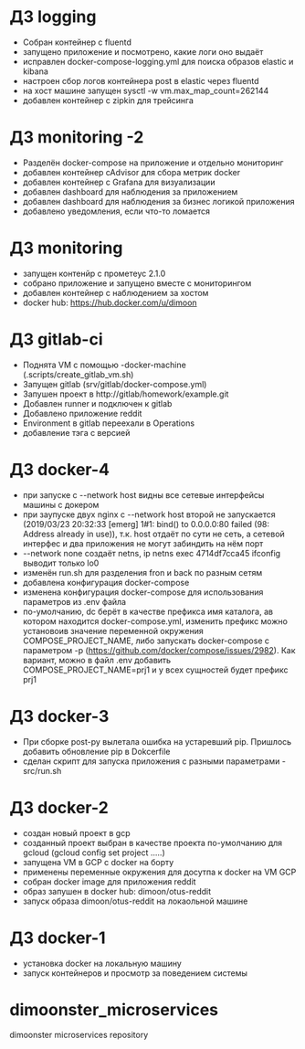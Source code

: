 # ДЗ logging

- Собран контейнер с fluentd
- запущено приложение и посмотрено, какие логи оно выдаёт
- исправлен docker-compose-logging.yml для поиска образов elastic и kibana
- настроен сбор логов контейнера post в elastic через fluentd
- на хост машине запущен sysctl -w vm.max_map_count=262144
- добавлен контейнер с zipkin для трейсинга

# ДЗ monitoring -2

- Разделён docker-compose на приложение и отдельно мониторинг
- добавлен контейнер cAdvisor для сбора метрик docker
- добавлен контейнер с Grafana для визуализации
- добавлен dashboard для наблюдения за приложением
- добавлен dashboard для наблюдения за бизнес логикой приложения
- добавлено уведомления, если что-то ломается

# ДЗ monitoring

- запущен контенйр с прометеус 2.1.0
- собрано приложение и запущено вместе с мониторингом
- добавлен контейнер с наблюдением за хостом
- docker hub: https://hub.docker.com/u/dimoon

# ДЗ gitlab-ci

- Поднята VM с помощью -docker-machine (.scripts/create_gitlab_vm.sh)
- Запущен gitlab (srv/gitlab/docker-compose.yml)
- Запушен проект в  http://gitlab/homework/example.git
- Добавлен runner и подключен к gitlab
- Добавлено приложение reddit
- Environment в gitlab переехали в Operations
- добавление тэга с версией


# ДЗ docker-4

- при запуске с --network host видны все сетевые интерфейсы машины с докером
- при заупуске двух nginx с --network host второй не запускается (2019/03/23 20:32:33 [emerg] 1#1: bind() to 0.0.0.0:80 failed (98: Address already in use)), т.к. host отдаёт по сути не сеть, а сетевой интерфес и два приложения не могут забиндить на нём порт
- --network none создаёт netns, ip netns exec 4714df7cca45 ifconfig выводит только lo0
- изменён run.sh для разделения fron и back по разным сетям
- добавлена конфигурация docker-compose
- изменена конфигурация docker-compose для использования параметров из .env файла
- по-умолчанию, dc берёт в качестве префикса имя каталога, ав котором находится docker-compose.yml, изменить префикс можно установоив значение переменной окружения COMPOSE_PROJECT_NAME, либо запускать docker-compose с параметром -p (https://github.com/docker/compose/issues/2982). Как вариант, можно в файл .env добавить COMPOSE_PROJECT_NAME=prj1 и у всех сущностей будет префикс prj1

# ДЗ docker-3

- При сборке post-py вылетала ошибка на устаревший pip. Пришлось добавить обновление pip в Dokcerfile
- сделан скрипт для запуска приложения с разными параметрами - src/run.sh

# ДЗ docker-2

- создан новый проект в gcp
- созданный проект выбран в качестве проекта по-умолчанию для gcloud (gcloud config set project .....)
- запущена VM в GCP с docker на борту
- применены переменные окружения для досутпа к docker на VM GCP
- собран docker image для приложения reddit
- образ запушен в docker hub: dimoon/otus-reddit
- запуск образа dimoon/otus-reddit на локаольной машине

# ДЗ docker-1

- установка docker на локальную машину
- запуск контейнеров и просмотр за поведением системы

# dimoonster_microservices
dimoonster microservices repository
